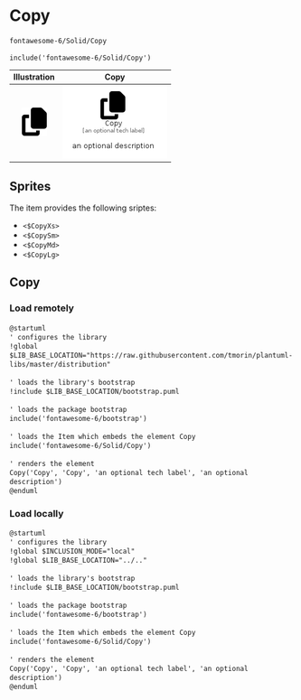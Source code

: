 # Copy


```text
fontawesome-6/Solid/Copy
```

```text
include('fontawesome-6/Solid/Copy')
```



| Illustration | Copy |
| :---: | :---: |
| ![illustration for Illustration](../../fontawesome-6/Solid/Copy.png) | ![illustration for Copy](../../fontawesome-6/Solid/Copy.Local.png) |



## Sprites
The item provides the following sriptes:

- `<$CopyXs>`
- `<$CopySm>`
- `<$CopyMd>`
- `<$CopyLg>`





## Copy

### Load remotely
```plantuml
@startuml
' configures the library
!global $LIB_BASE_LOCATION="https://raw.githubusercontent.com/tmorin/plantuml-libs/master/distribution"

' loads the library's bootstrap
!include $LIB_BASE_LOCATION/bootstrap.puml

' loads the package bootstrap
include('fontawesome-6/bootstrap')

' loads the Item which embeds the element Copy
include('fontawesome-6/Solid/Copy')

' renders the element
Copy('Copy', 'Copy', 'an optional tech label', 'an optional description')
@enduml
```

### Load locally
```plantuml
@startuml
' configures the library
!global $INCLUSION_MODE="local"
!global $LIB_BASE_LOCATION="../.."

' loads the library's bootstrap
!include $LIB_BASE_LOCATION/bootstrap.puml

' loads the package bootstrap
include('fontawesome-6/bootstrap')

' loads the Item which embeds the element Copy
include('fontawesome-6/Solid/Copy')

' renders the element
Copy('Copy', 'Copy', 'an optional tech label', 'an optional description')
@enduml
```

